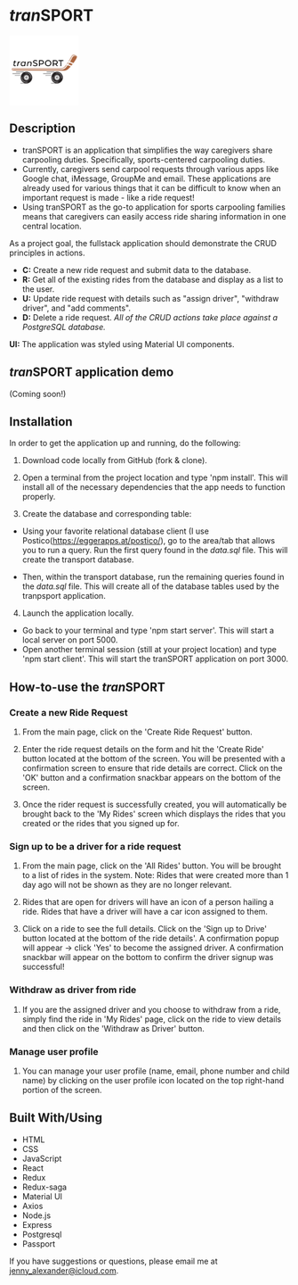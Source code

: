 # *tran*SPORT

<img src="./public/images/logo2.png" align="center"
     alt="Size Limit logo by Anton Lovchikov" width="125" height="125">

## Description

* tranSPORT is an application that simplifies the way caregivers share carpooling duties. Specifically, sports-centered carpooling duties.
* Currently, caregivers send carpool requests through various apps like Google chat, iMessage, GroupMe and email. These applications are already used for various things that it can be difficult to know when an important request is made - like a ride request! 
* Using tranSPORT as the go-to application for sports carpooling families means that caregivers can easily access ride sharing information in one central location.

As a project goal, the fullstack application should demonstrate the CRUD principles in actions.

* **C:** Create a new ride request and submit data to the database.
* **R:** Get all of the existing rides from the database and display as a list to the user.
* **U:** Update ride request with details such as "assign driver", "withdraw driver", and "add comments".
* **D:** Delete a ride request.
*All of the CRUD actions take place against a PostgreSQL database.*

**UI:** The application was styled using Material UI components.

## *tran*SPORT application demo

(Coming soon!)
<!-- ![*tranSPORT* application](/public/images/redux-feedback-form.gif) -->

## Installation

In order to get the application up and running, do the following:

1. Download code locally from GitHub (fork & clone).

2. Open a terminal from the project location and type 'npm install'. This will install all of the necessary dependencies that the app needs to function properly.
3. Create the database and corresponding table:

* Using your favorite relational database client (I use Postico(<https://eggerapps.at/postico/>), go to the area/tab that allows you to run a query. Run the first query found in the *data.sql* file. This will create the transport database.

* Then, within the transport database, run the remaining queries found in the *data.sql* file. This will create all of the database tables used by the tranpsport application.

4. Launch the application locally.

* Go back to your terminal and type 'npm start server'. This will start a local server on port 5000.
* Open another terminal session (still at your project location) and type 'npm start client'. This will start the tranSPORT application on port 3000.

## How-to-use the *tran*SPORT

### Create a new Ride Request

1. From the main page, click on the 'Create Ride Request' button.

2. Enter the ride request details on the form and hit the 'Create Ride' button located at the bottom of the screen. You will be presented with a confirmation screen to ensure that ride details are correct. Click on the 'OK' button and a confirmation snackbar appears on the bottom of the screen.

3. Once the rider request is successfully created, you will automatically be brought back to the 'My Rides' screen which displays the rides that you created or the rides that you signed up for.

### Sign up to be a driver for a ride request

1. From the main page, click on the 'All Rides' button. You will be brought to a list of rides in the system. Note: Rides that were created more than 1 day ago will not be shown as they are no longer relevant.

2. Rides that are open for drivers will have an icon of a person hailing a ride. Rides that have a driver will have a car icon assigned to them.

3. Click on a ride to see the full details. Click on the 'Sign up to Drive' button located at the bottom of the ride details'. A confirmation popup will appear -> click 'Yes' to become the assigned driver. A confirmation snackbar will appear on the bottom to confirm the driver signup was successful!

### Withdraw as driver from ride

1. If you are the assigned driver and you choose to withdraw from a ride, simply find the ride in 'My Rides' page, click on the ride to view details and then click on the 'Withdraw as Driver' button.

### Manage user profile

1. You can manage your user profile (name, email, phone number and child name) by clicking on the user profile icon located on the top right-hand portion of the screen.

## Built With/Using

* HTML
* CSS
* JavaScript
* React
* Redux
* Redux-saga
* Material UI
* Axios
* Node.js
* Express
* Postgresql
* Passport

If you have suggestions or questions, please email me at <jenny_alexander@icloud.com>.
